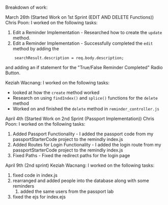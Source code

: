 Breakdown of work:

March 26th (Started Work on 1st Sprint (EDIT AND DELETE Functions))
Chris Poon:
I worked on the following tasks:
1. Edit a Reminder Implementation - Researched how to create the `update` method.
2. Edit a Reminder Implementation - Successfully completed the `edit` method by adding the 
``` searchResult.title = req.body.title;
    searchResult.description = req.body.description;
```
and adding an if statement for the "True/False Reminder Completed" Radio Button.

Keziah Wacnang:
I worked on the following tasks:
- looked at how the `create` method worked 
- Research on using `findIndex()` and `splice()` functions for the `delete` method
- Worked on and finished the `delete` method in `reminder_controller.js` 

April 4th (Started Work on 2nd Sprint (Passport Implementation))
Chris Poon:
I worked on the following tasks:
1. Added Passport Functionality - I added the passport code from my passportStarterCode project to the remindly index.js
2. Added Routes for Login Functionality -  I added the login route from my passportStarterCode project to the remindly index.js
3. Fixed Paths - Fixed the redirect paths for the login page


April 9th (2nd sprint)
Keziah Wacnang:
I worked on the following tasks:
1. fixed code in index.js 
2. rearranged and added people into the database along with some reminders
   1. added the same users from the passport lab
3. fixed the ejs for index.ejs
